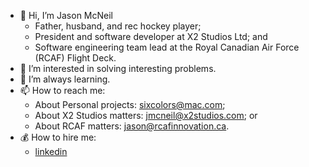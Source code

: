 - 👋 Hi, I’m Jason McNeil
  - Father, husband, and rec hockey player;
  - President and software developer at X2 Studios Ltd; and
  - Software engineering team lead at the Royal Canadian Air Force (RCAF) Flight Deck.
- 👀 I’m interested in solving interesting problems.
- 🌱 I’m always learning.
- 📫 How to reach me:
  - About Personal projects: sixcolors@mac.com;
  - About X2 Studios matters: jmcneil@x2studios.com; or
  - About RCAF matters: jason@rcafinnovation.ca.
- 💰 How to hire me:
  - [linkedin](https://www.linkedin.com/in/jason-m-74353b169)
